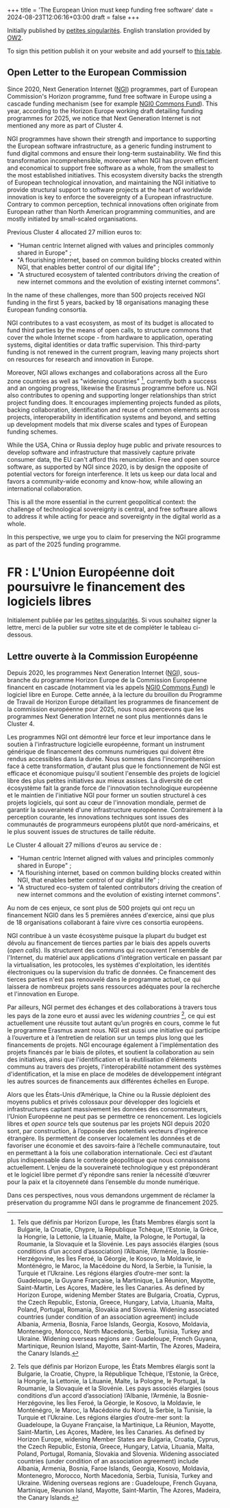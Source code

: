 +++
title = 'The European Union must keep funding free software'
date = 2024-08-23T12:06:16+03:00
draft = false
+++

Initially published by [petites singularités](https://ps.zoethical.org/pub/lettre-publique-aux-ncp-au-sujet-de-ngi/). English translation provided by [OW2](https://www.ow2.org/view/Events/The_European_Union_must_keep_funding_free_software_open_letter).

To sign this petition publish it on your website and add yourself to [this table](https://pad.public.cat/lettre-NCP-NGI?both).

## Open Letter to the European Commission

Since 2020, Next Generation Internet ([NGI](https://www.ngi.eu)) programmes, part of European Commission's Horizon programme, fund free software in Europe using a cascade funding mechanism (see for example [NGI0  Commons Fund](https://www.nlnet.nl/commonsfund)). This year, according to the Horizon Europe working draft detailing funding programmes for 2025, we notice that Next Generation Internet is not mentioned any more as part of Cluster 4.

NGI programmes have shown their strength and importance to supporting the European software infrastructure, as a generic funding instrument to fund digital commons and ensure their long-term sustainability. We find this transformation incomprehensible, moreover when NGI has proven efficient and economical to support free software as a whole, from the smallest to the most established initiatives. This ecosystem diversity backs the strength of European technological innovation, and maintaining the NGI initiative to provide structural support to software projects at the heart of worldwide innovation is key to enforce the sovereignty of a European infrastructure.
Contrary to common perception, technical innovations often originate from European rather than North American programming communities, and are mostly initiated by small-scaled organisations.

Previous Cluster 4 allocated 27 million euros to:

- "Human centric Internet aligned with values and principles commonly shared in Europe" ;
- "A flourishing internet, based on common building blocks created within NGI, that enables better control of our digital life" ;
- "A structured ecosystem of talented contributors driving the creation of new internet commons and the evolution of existing internet commons".

In the name of these challenges, more than 500 projects received NGI funding in the first 5 years, backed by 18 organisations managing these European funding consortia.

NGI contributes to a vast ecosystem, as most of its budget is allocated to fund third parties by the means of open calls, to structure commons that cover the whole Internet scope - from hardware to application, operating systems, digital identities or data traffic supervision. This third-party funding is not renewed in the current program, leaving many projects short on resources for research and innovation in Europe.

Moreover, NGI allows exchanges and collaborations across all the Euro zone countries as well as "widening countries" [^1], currently both a success and an ongoing progress, likewise the Erasmus programme before us. NGI also contributes to opening and supporting longer relationships than strict project funding does. It encourages implementing projects funded as pilots, backing collaboration, identification and reuse of common elements across projects, interoperability in identification systems and beyond, and setting up development models that mix diverse scales and types of European funding schemes.

While the USA, China or Russia deploy huge public and private resources to develop software and infrastructure that massively capture private consumer data, the EU can't afford this renunciation.
Free and open source software, as supported by NGI since 2020, is by design the opposite of potential vectors for foreign interference. It lets us keep our data local and favors a community-wide economy and know-how, while allowing an international collaboration.

This is all the more essential in the current geopolitical context: the challenge of technological sovereignty is central, and free software allows to address it while acting for peace and sovereignty in the digital world as a whole.

In this perspective, we urge you to claim for preserving the NGI programme as part of the 2025 funding programme.

# FR : L'Union Européenne doit poursuivre le financement des logiciels libres

Initialement publiée par les [petites singularités](https://ps.zoethical.org/pub/lettre-publique-aux-ncp-au-sujet-de-ngi/).
Si vous souhaitez signer la lettre, merci de la publier sur votre site et de compléter le tableau ci-dessous.

## Lettre ouverte à la Commission Européenne

Depuis 2020, les programmes Next Generation Internet ([NGI](https://www.ngi.eu)), sous-branche du programme Horizon Europe de la Commission Européenne financent en cascade (notamment via les appels [NGI0 Commons Fund](https://www.nlnet.nl/commonsfund)) le logiciel libre en Europe. Cette année, à la lecture du brouillon du Programme de Travail de Horizon Europe détaillant les programmes de financement de la commission européenne pour 2025, nous nous apercevons que les programmes Next Generation Internet ne sont plus mentionnés dans le Cluster&nbsp;4.

Les programmes NGI ont démontré leur force et leur importance dans le soutien à l'infrastructure logicielle européenne, formant un instrument générique de financement des communs numériques qui doivent être rendus accessibles dans la durée. Nous sommes dans l'incompréhension face à cette transformation, d'autant plus que le fonctionnement de NGI est efficace et économique puisqu'il soutient l'ensemble des projets de logiciel libre des plus petites initiatives aux mieux assises. La diversité de cet écosystème fait la grande force de l'innovation technologique européenne et le maintien de l'initiative NGI pour former un soutien structurel à ces projets logiciels, qui sont au cœur de l'innovation mondiale, permet de garantir la souveraineté d'une infrastructure européenne. Contrairement à la perception courante, les innovations techniques sont issues des communautés de programmeurs européens plutôt que nord-américains, et le plus souvent issues de structures de taille réduite.

Le Cluster 4 allouait 27 millions d'euros au service de&nbsp;:

- "Human centric Internet aligned with values and principles commonly shared in Europe"&nbsp;;
- "A flourishing internet, based on common building blocks created within NGI, that enables better control of our digital life"&nbsp;;
- "A structured eco-system of talented contributors driving the creation of new internet commons and the evolution of existing internet commons".

Au nom de ces enjeux, ce sont plus de 500 projets qui ont reçu un financement NGI0 dans les 5 premières années d'exercice, ainsi que plus de 18 organisations collaborant à faire vivre ces consortia européens.

NGI contribue à un vaste écosystème puisque la plupart du budget est dévolu au financement de tierces parties par le biais des appels ouverts (_open calls_). Ils structurent des communs qui recouvrent l'ensemble de l'Internet, du matériel aux applications d'intégration verticale en passant par la virtualisation, les protocoles, les systèmes d'exploitation, les identités électroniques ou la supervision du trafic de données. Ce financement des tierces parties n'est pas renouvelé dans le programme actuel, ce qui laissera de nombreux projets sans ressources adéquates pour la recherche et l'innovation en Europe.

Par ailleurs, NGI permet des échanges et des collaborations à travers tous les pays de la zone euro et aussi avec les _widening countries_&nbsp;[^1], ce qui est actuellement une réussite tout autant qu’un progrès en cours, comme le fut le programme Erasmus avant nous. NGI est aussi une initiative qui participe à l’ouverture et à l’entretien de relation sur un temps plus long que les financements de projets. NGI encourage également à l'implémentation des projets financés par le biais de pilotes, et soutient la collaboration au sein des initiatives, ainsi que l'identification et la réutilisation d'éléments communs au travers des projets, l'interopérabilité notamment des systèmes d'identification, et la mise en place de modèles de développement intégrant les autres sources de financements aux différentes échelles en Europe.

Alors que les États-Unis d’Amérique, la Chine ou la Russie déploient des moyens publics et privés colossaux pour développer des logiciels et infrastructures captant massivement les données des consommateurs, l’Union Européenne ne peut pas se permettre ce renoncement. Les logiciels libres et _open source_ tels que soutenus par les projets NGI depuis 2020 sont, par construction, à l’opposée des potentiels vecteurs d’ingérence étrangère. Ils permettent de conserver localement les données et de favoriser une économie et des savoirs-faire à l’échelle communautaire, tout en permettant à la fois une collaboration internationale. Ceci est d’autant plus indispensable dans le contexte géopolitique que nous connaissons actuellement. L’enjeu de la souveraineté technologique y est prépondérant et le logiciel libre permet d’y répondre sans renier la nécessité d’œuvrer pour la paix et la citoyenneté dans l’ensemble du monde numérique.

Dans ces perspectives, nous vous demandons urgemment de réclamer la préservation du programme NGI dans le programme de financement 2025.

[^1]: Tels que définis par Horizon Europe, les États Membres élargis sont la Bulgarie, la Croatie, Chypre, la République Tchèque, l’Estonie, la Grèce, la Hongrie, la Lettonie, la Lituanie, Malte, la Pologne, le Portugal, la Roumanie, la Slovaquie et la Slovénie. Les pays associés élargies (sous conditions d’un accord d’association) l’Albanie, l’Arménie, la Bosnie-Herzégovine, les Îles Feroé, la Géorgie, le Kosovo, la Moldavie, le Monténégro, le Maroc, la Macédoine du Nord, la Serbie, la Tunisie, la Turquie et l’Ukraine. Les régions élargies d’outre-mer sont: la Guadeloupe, la Guyane Française, la Martinique, La Réunion, Mayotte, Saint-Martin, Les Açores, Madère, les Îles Canaries.
As defined by Horizon Europe, widening Member States are Bulgaria, Croatia, Cyprus, the Czech Republic, Estonia, Greece, Hungary, Latvia, Lituania, Malta, Poland, Portugal, Romania, Slovakia and Slovenia. Widening associated countries (under condition of an association agreement) include Albania, Armenia, Bosnia, Faroe Islands, Georgia, Kosovo, Moldavia, Montenegro, Morocco, North Macedonia, Serbia, Tunisia, Turkey and Ukraine. Widening overseas regions are : Guadeloupe, French Guyana, Martinique, Reunion Island, Mayotte, Saint-Martin, The Azores, Madeira, the Canary Islands.
